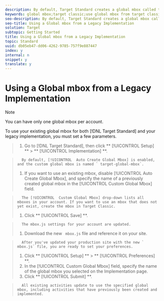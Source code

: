 ```yaml
---
description: By default, Target Standard creates a global mbox called target-global-mbox, which is used to run activities created in Target Standard. However, if you have already created a global mbox on your pages for your legacy implementations, you can use that mbox for your Target Standard activities.
keywords: global mbox;target classic;use global mbox from target classic
seo-description: By default, Target Standard creates a global mbox called target-global-mbox, which is used to run activities created in Target Standard. However, if you have already created a global mbox on your pages for your legacy implementations, you can use that mbox for your Target Standard activities.
seo-title: Using a Global mbox from a Legacy Implementation
solution: Target
subtopic: Getting Started
title: Using a Global mbox from a Legacy Implementation
topic: Standard
uuid: db05eb47-dd06-4262-9785-757f9e887447
index: y
internal: n
snippet: y
translate: y
---
```


# Using a Global mbox from a Legacy Implementation


>[!NOTE]
>
>You can have only one global mbox per account.



To use your existing global mbox for both [!DNL  Target Standard] and your legacy implementation, you must set a few parameters. 

>1. Go to [!DNL  Target Standard], then click ** [!UICONTROL  Setup] ** > ** [!UICONTROL  Implementation] **.

>       By default, [!UICONTROL  Auto Create Global Mbox] is enabled, and the custom global mbox is named ` target-global-mbox`. 
>1. If you want to use an existing mbox, disable [!UICONTROL  Auto Create Global Mbox], and specify the name of a previously created global mbox in the [!UICONTROL  Custom Global Mbox] field.

>       The [!UICONTROL  Custom Global Mbox] drop-down lists all mboxes in your account. If you want to use an mbox that does not yet exist, create the mbox in Target Classic. 
>1. Click ** [!UICONTROL  Save] **.

>       The mbox.js settings for your account are updated. 
>1. Download the new ` mbox.js` file and reference it on your site.

>       After you've updated your production site with the new ` mbox.js` file, you are ready to set your preferences. 
>1. Click ** [!UICONTROL  Setup] ** > ** [!UICONTROL  Preferences] **.
>1. In the [!UICONTROL  Custom Global Mbox] field, specify the name of the global mbox you selected on the Implementation page.
>1. Click ** [!UICONTROL  Submit] **.

>       All existing activities update to use the specified global mbox, including activities that have previously been created and implemented. 
